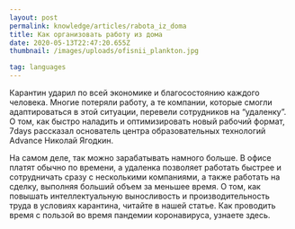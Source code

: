 ```yaml
---
layout: post
permalink: knowledge/articles/rabota_iz_doma
title: Как организовать работу из дома
date: 2020-05-13T22:47:20.655Z
thumbnail: /images/uploads/ofisnii_plankton.jpg

tag: languages
---
```

Карантин ударил по всей экономике и благосостоянию каждого человека. Многие потеряли работу, а те компании, которые смогли адаптироваться в этой ситуации, перевели сотрудников на “удаленку”. О том, как быстро наладить и оптимизировать новый рабочий формат, 7days рассказал основатель центра образовательных технологий Advance Николай Ягодкин. 

На самом деле, так можно зарабатывать намного больше. В офисе платят обычно по времени, а удаленка позволяет работать быстрее и сотрудничать сразу с несколькими компаниями, а также работать на сделку, выполняя больший объем за меньшее время. О том, как повышать интеллектуальную выносливость и производительность труда в условиях карантина, читайте в нашей статье. Как проводить время с пользой во время пандемии коронавируса, узнаете здесь. 